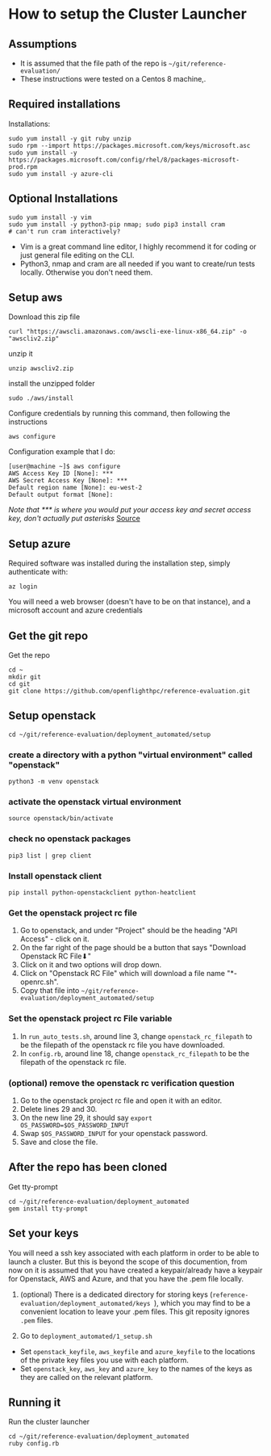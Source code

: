 # How to setup the Cluster Launcher

## Assumptions
- It is assumed that the file path of the repo is `~/git/reference-evaluation/`
- These instructions were tested on a Centos 8 machine,.

## Required installations
Installations:
```
sudo yum install -y git ruby unzip
sudo rpm --import https://packages.microsoft.com/keys/microsoft.asc
sudo yum install -y https://packages.microsoft.com/config/rhel/8/packages-microsoft-prod.rpm
sudo yum install -y azure-cli
```

## Optional Installations
```
sudo yum install -y vim 
sudo yum install -y python3-pip nmap; sudo pip3 install cram 
# can't run cram interactively?
```
- Vim is a great command line editor, I highly recommend it for coding or just general file editing on the CLI. 
- Python3, nmap and cram are all needed if you want to create/run tests locally. Otherwise you don't need them.

## Setup aws

Download this zip file
```
curl "https://awscli.amazonaws.com/awscli-exe-linux-x86_64.zip" -o "awscliv2.zip"
```
unzip it 
```
unzip awscliv2.zip
```
install the unzipped folder
```
sudo ./aws/install
```
Configure credentials by running this command, then following the instructions
```
aws configure
```

Configuration example that I do:
```
[user@machine ~]$ aws configure
AWS Access Key ID [None]: ***
AWS Secret Access Key [None]: ***
Default region name [None]: eu-west-2
Default output format [None]: 
```
*Note that \*\*\* is where you would put your access key and secret access key, don't actually put asterisks*
[Source](https://docs.aws.amazon.com/cli/latest/userguide/getting-started-install.html)


## Setup azure

Required software was installed during the installation step, simply authenticate with:
```
az login
```

You will need a web browser (doesn't have to be on that instance), and a microsoft account and azure credentials


## Get the git repo
Get the repo
```
cd ~
mkdir git
cd git
git clone https://github.com/openflighthpc/reference-evaluation.git
```

## Setup openstack
```
cd ~/git/reference-evaluation/deployment_automated/setup
```

### create a directory with a python "virtual environment" called "openstack" 
```
python3 -m venv openstack 
```

### activate the openstack virtual environment
```
source openstack/bin/activate
```

### check no openstack packages
```
pip3 list | grep client
```

### Install openstack client
```
pip install python-openstackclient python-heatclient
```

### Get the openstack project rc file

1. Go to openstack, and under "Project" should be the heading "API Access" - click on it. 
2. On the far right of the page should be a button that says "Download Openstack RC File⬇"
3. Click on it and two options will drop down.
4. Click on "Openstack RC File" which will download a file name "\*-openrc.sh".
5. Copy that file into `~/git/reference-evaluation/deployment_automated/setup`

### Set the openstack project rc File variable

1. In `run_auto_tests.sh`, around line 3, change `openstack_rc_filepath` to be the filepath of the openstack rc file you have downloaded.
2. In `config.rb`, around line 18, change `openstack_rc_filepath` to be the filepath of the openstack rc file.

### (optional) remove the openstack rc verification question
1. Go to the openstack project rc file and open it with an editor.
2. Delete lines 29 and 30.
3. On the new line 29, it should say `export OS_PASSWORD=$OS_PASSWORD_INPUT` 
4. Swap `$OS_PASSWORD_INPUT` for your openstack password.
5. Save and close the file.

## After the repo has been cloned

Get tty-prompt
```
cd ~/git/reference-evaluation/deployment_automated
gem install tty-prompt
```

## Set your keys
You will need a ssh key associated with each platform in order to be able to launch a cluster. But this is beyond the scope of this documention, from now on it is assumed that you have created a keypair/already have a keypair for Openstack, AWS and Azure, and that you have the .pem file locally.

1. (optional) There is a dedicated directory for storing keys (`reference-evaluation/deployment_automated/keys
`), which you may find to be a convenient location to leave your .pem files. This git reposity ignores `.pem` files.

2. Go to  `deployment_automated/1_setup.sh`
- Set `openstack_keyfile`, `aws_keyfile` and `azure_keyfile` to the locations of the private key files you use with each platform.
- Set `openstack_key`, `aws_key` and `azure_key` to the names of the keys as they are called on the relevant platform.


## Running it
Run the cluster launcher
```
cd ~/git/reference-evaluation/deployment_automated
ruby config.rb
```

